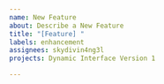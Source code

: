 ```yaml
---
name: New Feature
about: Describe a New Feature
title: "[Feature] "
labels: enhancement
assignees: skydivin4ng3l
projects: Dynamic Interface Version 1

---
```



